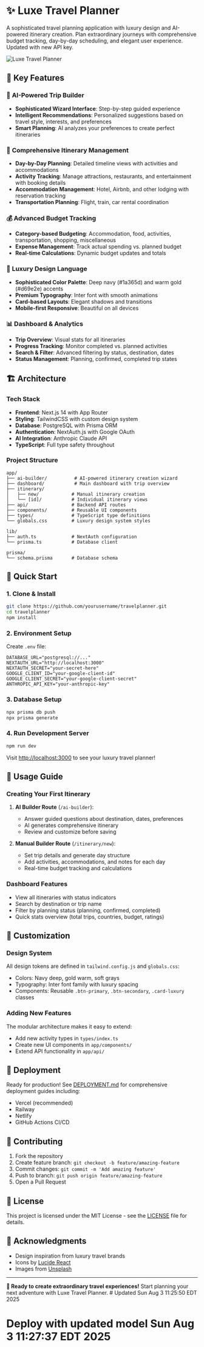 # ✨ Luxe Travel Planner

A sophisticated travel planning application with luxury design and AI-powered itinerary creation. Plan extraordinary journeys with comprehensive budget tracking, day-by-day scheduling, and elegant user experience. Updated with new API key.

![Luxe Travel Planner](https://images.unsplash.com/photo-1488646953014-85cb44e25828?ixlib=rb-4.0.3&auto=format&fit=crop&w=1200&q=80)

## 🌟 Key Features

### 🤖 **AI-Powered Trip Builder**
- **Sophisticated Wizard Interface**: Step-by-step guided experience
- **Intelligent Recommendations**: Personalized suggestions based on travel style, interests, and preferences
- **Smart Planning**: AI analyzes your preferences to create perfect itineraries

### 📅 **Comprehensive Itinerary Management**
- **Day-by-Day Planning**: Detailed timeline views with activities and accommodations
- **Activity Tracking**: Manage attractions, restaurants, and entertainment with booking details
- **Accommodation Management**: Hotel, Airbnb, and other lodging with reservation tracking
- **Transportation Planning**: Flight, train, car rental coordination

### 💰 **Advanced Budget Tracking**
- **Category-based Budgeting**: Accommodation, food, activities, transportation, shopping, miscellaneous
- **Expense Management**: Track actual spending vs. planned budget
- **Real-time Calculations**: Dynamic budget updates and totals

### 🎨 **Luxury Design Language**
- **Sophisticated Color Palette**: Deep navy (#1a365d) and warm gold (#d69e2e) accents
- **Premium Typography**: Inter font with smooth animations
- **Card-based Layouts**: Elegant shadows and transitions
- **Mobile-first Responsive**: Beautiful on all devices

### 📊 **Dashboard & Analytics**
- **Trip Overview**: Visual stats for all itineraries
- **Progress Tracking**: Monitor completed vs. planned activities
- **Search & Filter**: Advanced filtering by status, destination, dates
- **Status Management**: Planning, confirmed, completed trip states

## 🏗️ Architecture

### **Tech Stack**
- **Frontend**: Next.js 14 with App Router
- **Styling**: TailwindCSS with custom design system
- **Database**: PostgreSQL with Prisma ORM
- **Authentication**: NextAuth.js with Google OAuth
- **AI Integration**: Anthropic Claude API
- **TypeScript**: Full type safety throughout

### **Project Structure**
```
app/
├── ai-builder/          # AI-powered itinerary creation wizard
├── dashboard/           # Main dashboard with trip overview
├── itinerary/
│   ├── new/            # Manual itinerary creation
│   └── [id]/           # Individual itinerary views
├── api/                # Backend API routes
├── components/         # Reusable UI components
├── types/              # TypeScript type definitions
└── globals.css         # Luxury design system styles

lib/
├── auth.ts             # NextAuth configuration
└── prisma.ts           # Database client

prisma/
└── schema.prisma       # Database schema
```

## 🚀 Quick Start

### 1. **Clone & Install**
```bash
git clone https://github.com/yourusername/travelplanner.git
cd travelplanner
npm install
```

### 2. **Environment Setup**
Create `.env` file:
```env
DATABASE_URL="postgresql://..."
NEXTAUTH_URL="http://localhost:3000"
NEXTAUTH_SECRET="your-secret-here"
GOOGLE_CLIENT_ID="your-google-client-id"
GOOGLE_CLIENT_SECRET="your-google-client-secret"
ANTHROPIC_API_KEY="your-anthropic-key"
```

### 3. **Database Setup**
```bash
npx prisma db push
npx prisma generate
```

### 4. **Run Development Server**
```bash
npm run dev
```

Visit [http://localhost:3000](http://localhost:3000) to see your luxury travel planner!

## 🎯 Usage Guide

### **Creating Your First Itinerary**

1. **AI Builder Route** (`/ai-builder`):
   - Answer guided questions about destination, dates, preferences
   - AI generates comprehensive itinerary
   - Review and customize before saving

2. **Manual Builder Route** (`/itinerary/new`):
   - Set trip details and generate day structure
   - Add activities, accommodations, and notes for each day
   - Real-time budget tracking and calculations

### **Dashboard Features**
- View all itineraries with status indicators
- Search by destination or trip name
- Filter by planning status (planning, confirmed, completed)
- Quick stats overview (total trips, countries, budget, ratings)

## 🔧 Customization

### **Design System**
All design tokens are defined in `tailwind.config.js` and `globals.css`:
- Colors: Navy deep, gold warm, soft grays
- Typography: Inter font family with luxury spacing
- Components: Reusable `.btn-primary`, `.btn-secondary`, `.card-luxury` classes

### **Adding New Features**
The modular architecture makes it easy to extend:
- Add new activity types in `types/index.ts`
- Create new UI components in `app/components/`
- Extend API functionality in `app/api/`

## 📱 Deployment

Ready for production! See [DEPLOYMENT.md](./DEPLOYMENT.md) for comprehensive deployment guides including:
- Vercel (recommended)
- Railway
- Netlify
- GitHub Actions CI/CD

## 🤝 Contributing

1. Fork the repository
2. Create feature branch: `git checkout -b feature/amazing-feature`
3. Commit changes: `git commit -m 'Add amazing feature'`
4. Push to branch: `git push origin feature/amazing-feature`
5. Open a Pull Request

## 📝 License

This project is licensed under the MIT License - see the [LICENSE](LICENSE) file for details.

## 🙏 Acknowledgments

- Design inspiration from luxury travel brands
- Icons by [Lucide React](https://lucide.dev/)
- Images from [Unsplash](https://unsplash.com/)

---

**🎉 Ready to create extraordinary travel experiences!** Start planning your next adventure with Luxe Travel Planner. # Updated Sun Aug  3 11:25:50 EDT 2025
# Deploy with updated model Sun Aug  3 11:27:37 EDT 2025
